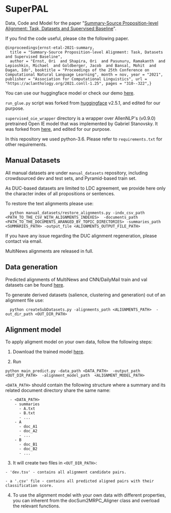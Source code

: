 # SuperPAL

Data, Code and Model for the paper "[Summary-Source Proposition-level Alignment: Task, Datasets and Supervised Baseline](https://aclanthology.org/2021.conll-1.25.pdf)".

 If you find the code useful, please cite the following paper.
  ```
  @inproceedings{ernst-etal-2021-summary,
    title = "Summary-Source Proposition-level Alignment: Task, Datasets and Supervised Baseline",
    author = "Ernst, Ori  and Shapira, Ori  and Pasunuru, Ramakanth  and Lepioshkin, Michael  and Goldberger, Jacob  and Bansal, Mohit  and Dagan, Ido", booktitle = "Proceedings of the 25th Conference on Computational Natural Language Learning", month = nov, year = "2021", publisher = "Association for Computational Linguistics", url = "https://aclanthology.org/2021.conll-1.25", pages = "310--322",}
  ```

You can use our huggingface model or check our demo [here](https://huggingface.co/biu-nlp/superpal).


`run_glue.py` script was forked from [huggingface](https://github.com/huggingface/transformers) v2.5.1, and edited for our purpose.

`supervised_oie_wrapper` directory is a wrapper over AllenNLP's (v0.9.0) pretrained Open IE model that was implemented by Gabriel Stanovsky. It was forked from [here](https://github.com/gabrielStanovsky/supervised_oie_wrapper), and edited for our purpose.

In this repository we used python-3.6. Please refer to `requirements.txt` for other requirements.


## Manual Datasets ##

All manual datasets are under `manual_datasets` repository, including crowdsourced dev and test sets, and Pyramid-based train set.

As DUC-based datasets are limited to LDC agreement, we provide here only the character index of all propositions or sentences.

To restore the text alignments please use:
```
  python manual_datasets/restore_alignments.py -indx_csv_path <PATH_TO_THE_CSV_WITH_ALIGNMENTS_INDEXES>  -documents_path <PATH_TO_THE_DOCUMENTS_ARANGED_BY_TOPIC_DIRECTORIES> -summaries_path <SUMMARIES_PATH> -output_file <ALIGNMENTS_OUTPUT_FILE_PATH>
```
If you have any issue regarding the DUC alignment regeneration, please contact via email.


MultiNews alignments are released in full.



## Data generation ##

Predicted alignments of MultiNews and CNN/DailyMail train and val datasets can be found [here](https://drive.google.com/drive/folders/1JnRrdbENzBLpbae5ZIKmil1fuZhm2toc?usp=sharing).

To generate derived datasets (salience, clustering and generation) out of an alignment file use:
```
  python createSubDatasets.py -alignments_path <ALIGNMENTS_PATH>  -out_dir_path <OUT_DIR_PATH>
```

## Alignment model ##
To apply aligment model on your own data, follow the following steps:
  1. Download the trained model [here](https://drive.google.com/drive/folders/1kTaZQVxUm-RWbF71QpOue5xDuV7-IP2i?usp=sharing).

  2. Run
  ```
  python main_predict.py -data_path <DATA_PATH>  -output_path <OUT_DIR_PATH>  -alignment_model_path  <ALIGNMENT_MODEL_PATH>
  ```
  `<DATA_PATH>` should contain the following structure where a summary and its related document directory share the same name:
      
      - <DATA_PATH>
        - summaries
          - A.txt
          - B.txt
          - ...
        - A
          - doc_A1
          - doc_A2
          - ...
        - B
          - doc_B1
          - doc_B2
          - ...
         
  3. It will create two files in `<OUT_DIR_PATH>`:
    
    - 'dev.tsv' - contains all alignment candidate pairs.

    - a '.csv' file - contains all predicted aligned pairs with their classification score.
    
  4. To use the alignment model with your own data with different properties, you can inherent from the docSum2MRPC_Aligner class and overload the relevant functions.
